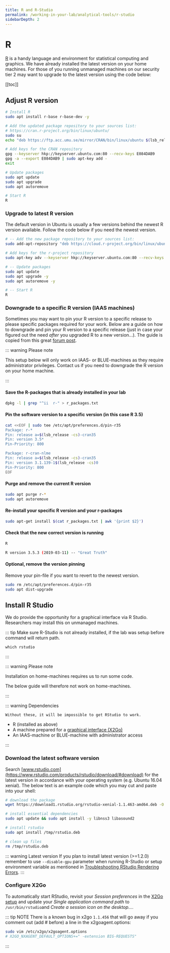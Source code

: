 ```yaml
---
title: R and R-Studio
permalink: /working-in-your-lab/analytical-tools/r-studio
sidebarDepth: 2
---
```


# R

[R](https://www.r-project.org/) is a handy language and environment for statistical computing and graphics.
We have already installed the latest version on your home machines.
For those of you running unmanaged machines on our security tier 2 may want to upgrade to the latest version using the code below:

[[toc]]

## Adjust R version

```bash
# Install R
sudo apt install r-base r-base-dev -y

# Add the updated package repository to your sources list:
# https://cran.r-project.org/bin/linux/ubuntu/
sudo su
echo "deb https://ftp.acc.umu.se/mirror/CRAN/bin/linux/ubuntu $(lsb_release -cs)/" >> /etc/apt/sources.list

# Add keys for the CRAN repository
gpg --keyserver hkp://keyserver.ubuntu.com:80 --recv-keys E084DAB9
gpg -a --export E084DAB9 | sudo apt-key add -
exit

# Update packages
sudo apt update
sudo apt upgrade
sudo apt autoremove

# Start R
R
```

### Upgrade to latest R version

The default version in Ubuntu is usually a few versions behind the newest R version available. Follow the code below if you need the newest version.

```bash
# -- Add the new package repository to your sources list:
sudo add-apt-repository "deb https://cloud.r-project.org/bin/linux/ubuntu $(lsb_release -cs)-cran35/"

# Add keys for the r-project repository
sudo apt-key adv --keyserver hkp://keyserver.ubuntu.com:80 --recv-keys E298A3A825C0D65DFD57CBB651716619E084DAB9

# -- Update packages
sudo apt update
sudo apt upgrade -y
sudo apt autoremove -y

# -- Start R
R
```

### Downgrade to a specific R version (IAAS machines)

Sometimes you may want to pin your R version to a specific release to please specific packages required for your work.
Below are a guide on how to downgrade and pin your R version to a specific release (just in case your figured out the need _after_ you upgraded R to a new version...).
The guide is copied from this great [forum post](https://askubuntu.com/questions/1056630/r-3-5-0-not-working-on-ubuntu-18-04/1057231#1057231).

::: warning Please note

This setup below will only work on IAAS- or BLUE-machines as they require administrator privileges.
Contact us if you need to downgrade the R version on your home machine.

:::

#### Save the R-packages that is already installed in your lab

```bash
dpkg -l | grep "^ii  r-" > r_packages.txt
```

#### Pin the software version to a specific version (in this case R 3.5)

```bash
cat <<EOF | sudo tee /etc/apt/preferences.d/pin-r35
Package: r-*
Pin: release a=$(lsb_release -cs)-cran35
Pin: version 3.5*
Pin-Priority: 800

Package: r-cran-nlme
Pin: release a=$(lsb_release -cs)-cran35
Pin: version 3.1.139-1$(lsb_release -cs)0
Pin-Priority: 800
EOF
```

#### Purge and remove the current R version

```bash
sudo apt purge r-*
sudo apt autoremove
```

#### Re-install your specific R version and your r-packages

```bash
sudo apt-get install $(cat r_packages.txt | awk '{print $2}')
```

#### Check that the new correct version is running

```bash
R

R version 3.5.3 (2019-03-11) -- "Great Truth"
```

#### Optional, remove the version pinning

Remove your pin-file if you want to revert to the newest version.

```bash
sudo rm /etc/apt/preferences.d/pin-r35
sudo apt dist-upgrade
```

## Install R Studio

We do provide the opportunity for a graphical interface via R Studio.
Researchers may install this on unmanaged machines.

::: tip
Make sure R-Studio is not already installed, if the lab was setup before command will return path.

```
which rstudio
```

:::

::: warning Please note

Installation on home-machines requires us to run some code.

The below guide will therefore not work on home-machines.

:::

::: warning Dependencies

`Without these, it will be impossible to get RStudio to work.`

- R (installed as above)
- A machine prepared for a [graphical interface (X2Go)](/working-in-your-lab/technical-tools/x2go/)
- An IAAS-machine or BLUE-machine with administrator access

:::

### Download the latest software version

Search [www.rstudio.com](https://www.rstudio.com/products/rstudio/download/#download) for the latest version in accordance with your operating system (e.g. Ubuntu 16.04 xenial).
The below text is an example code which you may cut and paste into your shell:

```bash
# download the package
wget https://download1.rstudio.org/rstudio-xenial-1.1.463-amd64.deb -O /tmp/rstudio.deb

# install essential dependencies
sudo apt update && sudo apt install -y libnss3 libasound2

# install rstudio
sudo apt install /tmp/rstudio.deb

# clean up files
rm /tmp/rstudio.deb
```

::: warning Latest version
If you plan to install latest version (>=1.2.0) remember to use `--disable-gpu` parameter when running R-Studio
or setup environment variable as mentioned in [Troubleshooting RStudio Rendering Errors](https://support.rstudio.com/hc/en-us/articles/360017886674-Troubleshooting-RStudio-Rendering-Errors).
:::

### Configure X2Go

To automatically start RStudio, revisit your _Session preferences_ in the [X2Go setup](/working-in-your-lab/technical-tools/x2go/) and update your _Single application command path_ to `/usr/bin/rstudio`and _Create a session icon on the desktop..._.

::: tip NOTE
There is a known bug in x2go `1.1.456` that will go away if you comment out (add # before) a line in the x2goagent.options:

```bash
sudo vim /etc/x2go/x2goagent.options
# X2GO_NXAGENT_DEFAULT_OPTIONS+=" -extension BIG-REQUESTS"
```

:::
